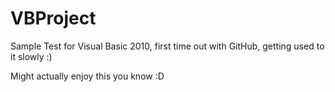 VBProject
=========

Sample Test for Visual Basic 2010, first time out with GitHub, getting used to it slowly :)

Might actually enjoy this you know :D
